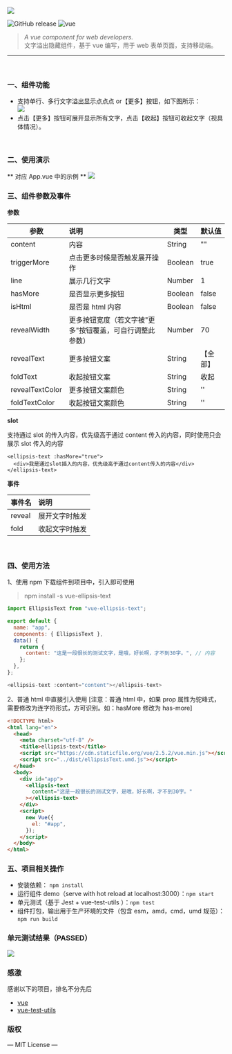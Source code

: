 ![](./assets/logo.png)

<p>
  <img alt="GitHub release" src="https://img.shields.io/badge/release-v1.0.2-orange.svg?style=for-the-badge"/>
  <img alt="vue" src="https://img.shields.io/badge/vue-2.5.11-green?style=for-the-badge"/>
</p>

> _A vue component for web developers._<br>
> 文字溢出隐藏组件，基于 vue 编写，用于 web 表单页面，支持移动端。

---

<br>

### 一、组件功能

- 支持单行、多行文字溢出显示点点点 or【更多】按钮，如下图所示：
  <br>
  ![](./assets/case_all.gif)
- 点击【更多】按钮可展开显示所有文字，点击【收起】按钮可收起文字（视具体情况）。

<br>

### 二、使用演示

** 对应 App.vue 中的示例 **
![](./assets/demo.gif)
<br>

### 三、组件参数及事件

**参数**

| 参数            | 说明                                                     | 类型    | 默认值   |
| --------------- | :------------------------------------------------------- | ------- | -------- |
| content         | 内容                                                     | String  | ""       |
| triggerMore     | 点击更多时候是否触发展开操作                             | Boolean | true     |
| line            | 展示几行文字                                             | Number  | 1        |
| hasMore         | 是否显示更多按钮                                         | Boolean | false    |
| isHtml          | 是否是 html 内容                                         | Boolean | false    |
| revealWidth     | 更多按钮宽度（若文字被"更多"按钮覆盖，可自行调整此参数） | Number  | 70       |
| revealText      | 更多按钮文案                                             | String  | 【全部】 |
| foldText        | 收起按钮文案                                             | String  | 收起     |
| revealTextColor | 更多按钮文案颜色                                         | String  | ''       |
| foldTextColor   | 收起按钮文案颜色                                         | String  | ''       |

**slot**

支持通过 slot 的传入内容，优先级高于通过 content 传入的内容，同时使用只会展示 slot 传入的内容

```
<ellipsis-text :hasMore="true">
  <div>我是通过slot插入的内容，优先级高于通过content传入的内容</div>
</ellipsis-text>
```

**事件**

| 事件名 | 说明           |
| ------ | :------------- |
| reveal | 展开文字时触发 |
| fold   | 收起文字时触发 |

<br>

### 四、使用方法

1、使用 npm 下载组件到项目中，引入即可使用

> npm install -s vue-ellipsis-text

```javascript
import EllipsisText from "vue-ellipsis-text";

export default {
  name: "app",
  components: { EllipsisText },
  data() {
    return {
      content: "这是一段很长的测试文字，是哦，好长啊，才不到30字。", // 内容
    };
  },
};
```

```javascript
<ellipsis-text :content="content"></ellipsis-text>
```

2、普通 html 中直接引入使用 [注意：普通 html 中，如果 prop 属性为驼峰式，需要修改为连字符形式，方可识别。如：hasMore 修改为 has-more]

```html
<!DOCTYPE html>
<html lang="en">
  <head>
    <meta charset="utf-8" />
    <title>ellipsis-text</title>
    <script src="https://cdn.staticfile.org/vue/2.5.2/vue.min.js"></script>
    <script src="../dist/ellipsisText.umd.js"></script>
  </head>
  <body>
    <div id="app">
      <ellipsis-text
        content="这是一段很长的测试文字，是哦，好长啊，才不到30字。"
      ></ellipsis-text>
    </div>
    <script>
      new Vue({
        el: "#app",
      });
    </script>
  </body>
</html>
```

### 五、项目相关操作

- 安装依赖： `npm install`
- 运行组件 demo（serve with hot reload at localhost:3000）：`npm start`
- 单元测试（基于 Jest + vue-test-utils ）：`npm test`
- 组件打包，输出用于生产环境的文件（包含 esm，amd，cmd，umd 规范）：`npm run build`

### 单元测试结果（PASSED）

![](./assets/test_log.jpg)

### 感激

感谢以下的项目，排名不分先后

- [vue](https://cn.vuejs.org/)
- [vue-test-utils](https://vue-test-utils.vuejs.org/)

### 版权

— MIT License —

